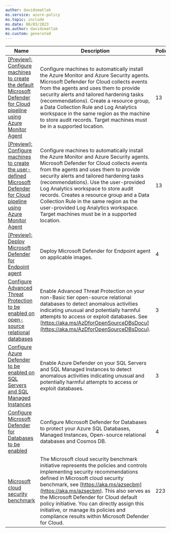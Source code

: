 ```yaml
---
author: davidsmatlak
ms.service: azure-policy
ms.topic: include
ms.date: 08/03/2023
ms.author: davidsmatlak
ms.custom: generated
---
```


|Name |Description |Policies |Version |
|---|---|---|---|
|[\[Preview\]: Configure machines to create the default Microsoft Defender for Cloud pipeline using Azure Monitor Agent](https://github.com/Azure/azure-policy/blob/master/built-in-policies/policySetDefinitions/Security%20Center/MDC_AzureMonitoring_UAI_DefaultWorkspace.json) |Configure machines to automatically install the Azure Monitor and Azure Security agents. Microsoft Defender for Cloud collects events from the agents and uses them to provide security alerts and tailored hardening tasks (recommendations). Create a resource group, a Data Collection Rule and Log Analytics workspace in the same region as the machine to store audit records. Target machines must be in a supported location. |13 |1.0.1-preview |
|[\[Preview\]: Configure machines to create the user-defined Microsoft Defender for Cloud pipeline using Azure Monitor Agent](https://github.com/Azure/azure-policy/blob/master/built-in-policies/policySetDefinitions/Security%20Center/MDC_AzureMonitoring_UAI_UserWorkspace.json) |Configure machines to automatically install the Azure Monitor and Azure Security agents. Microsoft Defender for Cloud collects events from the agents and uses them to provide security alerts and tailored hardening tasks (recommendations). Use the user-provided Log Analytics workspace to store audit records. Creates a resource group and a Data Collection Rule in the same region as the user-provided Log Analytics workspace. Target machines must be in a supported location. |13 |1.0.1-preview |
|[\[Preview\]: Deploy Microsoft Defender for Endpoint agent](https://github.com/Azure/azure-policy/blob/master/built-in-policies/policySetDefinitions/Security%20Center/ASC_MicrosoftDefenderForEndpointAgent.json) |Deploy Microsoft Defender for Endpoint agent on applicable images. |4 |1.0.0-preview |
|[Configure Advanced Threat Protection to be enabled on open-source relational databases](https://github.com/Azure/azure-policy/blob/master/built-in-policies/policySetDefinitions/Security%20Center/ASC_AtpForOssDatabases.json) |Enable Advanced Threat Protection on your non-Basic tier open-source relational databases to detect anomalous activities indicating unusual and potentially harmful attempts to access or exploit databases. See [https://aka.ms/AzDforOpenSourceDBsDocu](https://aka.ms/AzDforOpenSourceDBsDocu). |3 |1.0.1 |
|[Configure Azure Defender to be enabled on SQL Servers and SQL Managed Instances](https://github.com/Azure/azure-policy/blob/master/built-in-policies/policySetDefinitions/Security%20Center/ASC_AzureDefenderForSql.json) |Enable Azure Defender on your SQL Servers and SQL Managed Instances to detect anomalous activities indicating unusual and potentially harmful attempts to access or exploit databases. |3 |3.0.0 |
|[Configure Microsoft Defender for Databases to be enabled](https://github.com/Azure/azure-policy/blob/master/built-in-policies/policySetDefinitions/Security%20Center/MDC_DefenderForDatabases.json) |Configure Microsoft Defender for Databases to protect your Azure SQL Databases, Managed Instances, Open-source relational databases and Cosmos DB. |4 |1.0.0 |
|[Microsoft cloud security benchmark](https://github.com/Azure/azure-policy/blob/master/built-in-policies/policySetDefinitions/Security%20Center/AzureSecurityCenter.json) |The Microsoft cloud security benchmark initiative represents the policies and controls implementing security recommendations defined in Microsoft cloud security benchmark, see [https://aka.ms/azsecbm](https://aka.ms/azsecbm). This also serves as the Microsoft Defender for Cloud default policy initiative. You can directly assign this initiative, or manage its policies and compliance results within Microsoft Defender for Cloud. |223 |57.19.0 |
